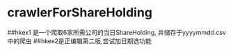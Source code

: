 # crawlerForShareHolding
##hkex1 是一个爬取6家所需公司的当日ShareHolding, 并储存于yyyymmdd.csv中的爬虫
##hkex2是正编辑第二版,尝试加日期选功能
